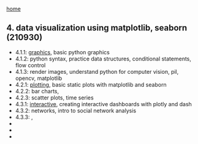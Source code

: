 [home](https://nils-holmberg.github.io/sfac-py/)

## 4. data visualization using matplotlib, seaborn (210930)

- 4.1.1: [graphics](411-intro.html), basic python graphics
- 4.1.2: python syntax, practice data structures, conditional statements, flow control
- 4.1.3: render images, understand python for computer vision, pil, opencv, matplotlib
- 4.2.1: [plotting](421-plotting.html), basic static plots with matplotlib and seaborn
- 4.2.2: bar charts, 
- 4.2.3: scatter plots, time series
- 4.3.1: [interactive](431-interactive.html), creating interactive dashboards with plotly and dash
- 4.3.2: networks, intro to social network analysis
- 4.3.3: , 
- 
- 
- 
